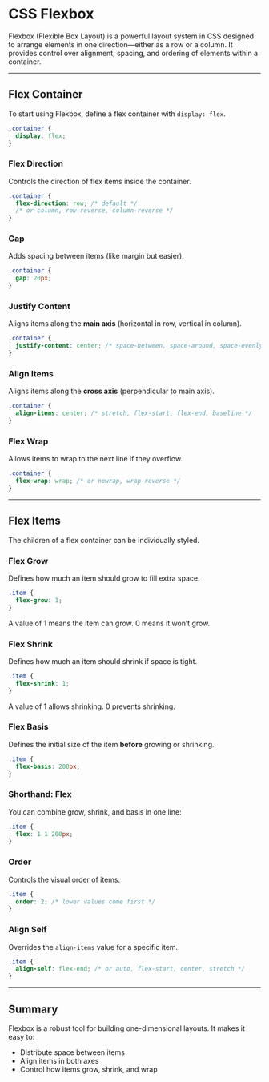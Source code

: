 # CSS Flexbox

Flexbox (Flexible Box Layout) is a powerful layout system in CSS designed to arrange elements in one direction—either as a row or a column. It provides control over alignment, spacing, and ordering of elements within a container.

---

## Flex Container

To start using Flexbox, define a flex container with `display: flex`.

```css
.container {
  display: flex;
}
```

### Flex Direction

Controls the direction of flex items inside the container.

```css
.container {
  flex-direction: row; /* default */
  /* or column, row-reverse, column-reverse */
}
```

### Gap

Adds spacing between items (like margin but easier).

```css
.container {
  gap: 20px;
}
```

### Justify Content

Aligns items along the **main axis** (horizontal in row, vertical in column).

```css
.container {
  justify-content: center; /* space-between, space-around, space-evenly, flex-start, flex-end */
}
```

### Align Items

Aligns items along the **cross axis** (perpendicular to main axis).

```css
.container {
  align-items: center; /* stretch, flex-start, flex-end, baseline */
}
```

### Flex Wrap

Allows items to wrap to the next line if they overflow.

```css
.container {
  flex-wrap: wrap; /* or nowrap, wrap-reverse */
}
```

---

## Flex Items

The children of a flex container can be individually styled.

### Flex Grow

Defines how much an item should grow to fill extra space.

```css
.item {
  flex-grow: 1;
}
```

A value of 1 means the item can grow. 0 means it won’t grow.

### Flex Shrink

Defines how much an item should shrink if space is tight.

```css
.item {
  flex-shrink: 1;
}
```

A value of 1 allows shrinking. 0 prevents shrinking.

### Flex Basis

Defines the initial size of the item **before** growing or shrinking.

```css
.item {
  flex-basis: 200px;
}
```

### Shorthand: Flex

You can combine grow, shrink, and basis in one line:

```css
.item {
  flex: 1 1 200px;
}
```

### Order

Controls the visual order of items.

```css
.item {
  order: 2; /* lower values come first */
}
```

### Align Self

Overrides the `align-items` value for a specific item.

```css
.item {
  align-self: flex-end; /* or auto, flex-start, center, stretch */
}
```

---

## Summary

Flexbox is a robust tool for building one-dimensional layouts. It makes it easy to:

* Distribute space between items
* Align items in both axes
* Control how items grow, shrink, and wrap
